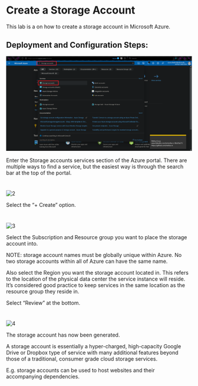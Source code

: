 # Create a Storage Account

This lab is a on how to create a storage account in Microsoft Azure.

<h2>Deployment and Configuration Steps:</h2>

<img src="https://raw.githubusercontent.com/melisaaaaaaaaa-er/images/main/1.png"/>

Enter the Storage accounts services section of the Azure portal. There are multiple ways to find a service, but the easiest way is through the search bar at the top of the portal.

#
![2](https://github.com/melisa-er/Microsoft-Azure-Create-a-Storage-Account/assets/157723219/e3a84754-fc99-49e0-a477-6c21563d4118)

Select the “+ Create” option.

#
![3](https://github.com/melisa-er/Microsoft-Azure-Create-a-Storage-Account/assets/157723219/9401c64a-449c-401c-9271-bd89080abdd4)

Select the Subscription and Resource group you want to place the storage account into. 

NOTE: storage account names must be globally unique within Azure. No two storage accounts within all of Azure can have the same name.

Also select the Region you want the storage account located in. This refers to the location of the physical data center the service instance will reside. It’s considered good practice to keep services in the same location as the resource group they reside in.

Select “Review” at the bottom.

#
![4](https://github.com/melisa-er/Microsoft-Azure-Create-a-Storage-Account/assets/157723219/8c54f7e4-8bbf-458f-a408-f9cc0e5b068a)

The storage account has now been generated.

A storage account is essentially a hyper-charged, high-capacity Google Drive or Dropbox type of service with many additional features beyond those of a traditional, consumer grade cloud storage services. 

E.g. storage accounts can be used to host websites and their accompanying dependencies. 
